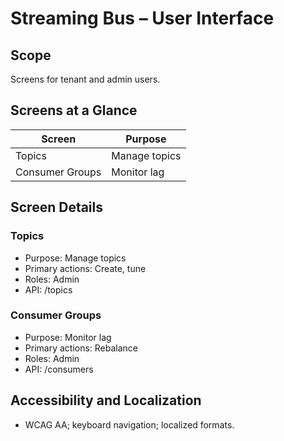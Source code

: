 # Streaming Bus – User Interface

## Scope
Screens for tenant and admin users.

## Screens at a Glance
| Screen | Purpose |
|---|---|
| Topics | Manage topics |
| Consumer Groups | Monitor lag |

## Screen Details
### Topics
- Purpose: Manage topics
- Primary actions: Create, tune
- Roles: Admin
- API: /topics

### Consumer Groups
- Purpose: Monitor lag
- Primary actions: Rebalance
- Roles: Admin
- API: /consumers

## Accessibility and Localization
- WCAG AA; keyboard navigation; localized formats.
